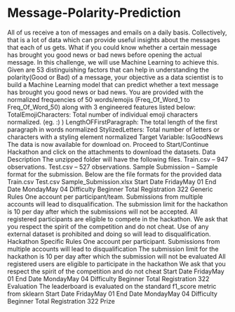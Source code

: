 # Message-Polarity-Prediction
All of us receive a ton of messages and emails on a daily basis. Collectively, that is a lot of data which can provide useful insights about the messages that each of us gets. What if you could know whether a certain message has brought you good news or bad news before opening the actual message. In this challenge, we will use Machine Learning to achieve this. Given are 53 distinguishing factors that can help in understanding the polarity(Good or Bad) of a message,  your objective as a data scientist is to build a Machine Learning model that can predict whether a text message has brought you good news or bad news. You are provided with the normalized frequencies of 50 words/emojis (Freq_Of_Word_1 to Freq_Of_Word_50) along with 3 engineered features listed below: TotalEmojiCharacters: Total number of individual emoji characters normalized. (eg. :) ) LengthOFFirstParagraph: The total length of the first paragraph in words normalized StylizedLetters: Total number of letters or characters with a styling element normalized Target Variable: IsGoodNews The data is now available for download on. Proceed to Start/Continue Hackathon and click on the attachments to download the datasets. Data Description The unzipped folder will have the following files. Train.csv – 947 observations. Test.csv – 527 observations. Sample Submission – Sample format for the submission. Below are the file formats for the provided data Train.csv Test.csv Sample_Submission.xlsx  Start Date FridayMay 01 End Date MondayMay 04 Difficulty Beginner Total Registration 322 Generic Rules One account per participant/team. Submissions from multiple accounts will lead to disqualification. The submission limit for the hackathon is 10 per day after which the submissions will not be accepted. All registered participants are eligible to compete in the hackathon. We ask that you respect the spirit of the competition and do not cheat. Use of any external dataset is prohibited and doing so will lead to disqualification.  Hackathon Specific Rules One account per participant. Submissions from multiple accounts will lead to disqualification The submission limit for the hackathon is 10 per day after which the submission will not be evaluated All registered users are eligible to participate in the hackathon We ask that you respect the spirit of the competition and do not cheat  Start Date FridayMay 01 End Date MondayMay 04 Difficulty Beginner Total Registration 322 Evaluation The leaderboard is evaluated on the standard f1_score metric from sklearn  Start Date FridayMay 01 End Date MondayMay 04 Difficulty Beginner Total Registration 322 Prize
